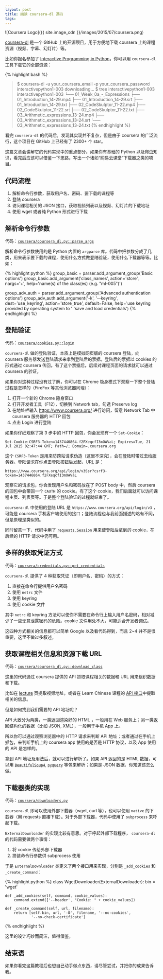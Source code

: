 ```yaml
---
layout: post
title: 阅读 coursera-dl 源码
tags: 
---
```


![Coursera Logo]({{ site.image_cdn }}/images/2015/07/coursera.png)

[coursera-dl][] 是一个 GitHub 上的开源项目，用于方便地下载 coursera 上的课程资源（视频、字幕、幻灯片）等。

<!--more-->

比如你报名参加了 [Interactive Programming in Python][interactive-programming-in-python]，你可以用 `coursera-dl` 工具下载它的全部资源：

{% highlight bash %}
> $ coursera-dl -u your_coursera_email -p your_coursera_password interactivepython1-003
downloading...
> $ tree interactivepython1-003
interactivepython1-003
└── 01_Week_0a_-_Expressions
    ├── 01_Introduction_14-29.mp4
    ├── 01_Introduction_14-29.srt
    ├── 01_Introduction_14-29.txt
    ├── 02_CodeSkulptor_11-22.mp4
    ├── 02_CodeSkulptor_11-22.srt
    ├── 02_CodeSkulptor_11-22.txt
    ├── 03_Arithmetic_expressions_13-24.mp4
    ├── 03_Arithmetic_expressions_13-24.srt
    └── 03_Arithmetic_expressions_13-24.txt
{% endhighlight %}

[coursera-dl]: https://github.com/coursera-dl/coursera
[interactive-programming-in-python]: https://class.coursera.org/interactivepython1-003

看完 `coursera-dl` 的代码后，发现其实现并不复杂，但是由于 coursera 的广泛流行，这个项目在 GitHub 上已经有了 2300+ 个 star。

这篇文章会讲解它的代码实现中的重点部分，如果你有基础的 Python 以及爬虫知识，看完后应该可以借鉴一下思路，写出一个诸如“网易云课堂”下载器之类的项目。

## 代码流程

1. 解析命令行参数，获取用户名、密码、要下载的课程等
2. 登陆 coursera
3. 访问课程相关的 JSON 接口，获取视频列表以及视频、幻灯片的下载地址
4. 使用 wget 或者纯 Python 形式进行下载

## 解析命令行参数

代码：[`coursera/coursera_dl.py::parse_args`][parse_args]

解析命令行参数使用的是 Python 内置的 `argparse` 库。代码中把参数分成了几类，用来表示要下载的课程，使用什么方式做登陆验证，使用什么下载器等等。比如：

{% highlight python %}
group_basic = parser.add_argument_group('Basic options')
group_basic.add_argument('class_names',
                         action='store',
                         nargs='+',
                         help='name(s) of the class(es) (e.g. "ml-005")')

group_adv_auth = parser.add_argument_group('Advanced authentication options')
group_adv_auth.add_argument('-k',
                            '--keyring',
                            dest='use_keyring',
                            action='store_true',
                            default=False,
                            help='use keyring provided by operating system to '
                            'save and load credentials')
{% endhighlight %}

[argparse-crash-course]: /2015/06/08/argparse-5-minutes-crash-course/
[parse_args]: https://github.com/coursera-dl/coursera/blob/ab276004db063345f79083abbef80bf0397abb38/coursera/coursera_dl.py#L589

## 登陆验证

代码：[`coursera/cookies.py::login`][login]

`coursera-dl` 做的登陆验证，本质上是模拟网页版的 coursera 登陆，向 coursera 服务器发送登陆请求来拿到登陆后的票据。登陆后的票据以 cookies 的形式通过 coursera 传回，有了这个票据后，后续对课程页面的请求就可以通过 coursera 的验证。

如果你对这种过程没有过了解，你可以在 Chrome 隐身模式下观察一下整个登陆过程是怎样的（FireFox 等其他浏览器同理）：

1. 打开一个新的 Chrome 隐身窗口
2. 打开开发者工具（F12），切换到 Network tab，勾选 Preserve log
3. 在地址栏输入 https://www.coursera.org/ 进行访问，留意 Network Tab 中 coursera 服务器的 HTTP 回包
4. 点击 Login 进行登陆

如果你仔细观察了第 3 步中的 HTTP 回包，你会发现有一个 `Set-Cookie`：

    Set-Cookie:CSRF3-Token=1437446864.f2FXeqcfI3mOAVaL; Expires=Tue, 21 Jul 2015 02:47:44 GMT; Path=/; Domain=.coursera.org

这个 `CSRF3-Token` 是用来防跨站请求伪造（这里不深究），会在登陆时带过去给服务器。登陆请求在你点击登陆按钮后发起，URL 是：

    https://www.coursera.org/api/login/v3Ssr?csrf3-token=1437446864.f2FXeqcfI3mOAVaL

观察它的请求包，你会发现用户名和密码放在了 POST body 中，然后 coursera 的回包中会带回一个 `CAUTH` 的 cookie。有了这个 cookie，我们后面就可以访问课程主页、列表页等。于是整个登陆验证的过程就结束了。

`coursera-dl` 中使用的登陆 URL 是 `https://www.coursera.org/api/login/v3` ，可能是 coursera 手机客户端使用的接口；登陆流程也与我前面描述的略有不同，但是原理是类似的。

同时留意一下，代码中用了 [`requests.Session`][requests-session] 用来使登陆后拿到的 cookie，在后续的 HTTP 请求中仍可用。

[login]: https://github.com/coursera-dl/coursera/blob/ab276004db063345f79083abbef80bf0397abb38/coursera/cookies.py#L71
[requests-session]: http://docs.python-requests.org/en/latest/user/advanced/#session-objects

## 多样的获取凭证方式

代码：[`coursera/credentials.py::get_credentials`][get_credentials]

`coursera-dl` 提供了 4 种获取凭证（即用户名、密码）的方式：

1. 直接在命令行提供用户名密码
2. 使用 `netrc` 文件
3. 使用 keyring
4. 使用 cookie 文件

其中 `netrc` 和 keyring 方法可以使你不需要在命令行上输入用户名密码，相对减少了一些无意泄露密码的危险。cookie 文件用处不大，可能适合开发者调试。

这四种方式相关的信息都可以简单 Google 以及看代码得到，而且 2~4 并不是很重要，这里不做过多叙述。

[get_credentials]: https://github.com/coursera-dl/coursera/blob/ab276004db063345f79083abbef80bf0397abb38/coursera/credentials.py#L139

## 获取课程相关信息和资源下载 URL

代码：[`coursera/coursera_dl.py::download_class`][download_class]

这里的代码通过 coursera 提供的 API 抓取课程相关的数据和 URL 用来组织数据和下载。

比如在 [lecture][] 页提取视频地址，或者在 Learn Chinese 课程的 [API 接口][learn-chinese]中提取相关的信息。

但是如何找到我们需要的 API 地址呢？

API 大致分为两类，一类返回渲染好的 HTML ，一般用在 Web 服务上；另一类返回结构化的数据（比如 JSON, XML），一般用于手机 App 上。

所以你可以通过观察浏览器中的 HTTP 请求来判断 API 地址；或者通过在手机上抓包，来判断手机上的 coursera app 使用的是否是 HTTP 协议，以及 App 使用的 API 是怎样的。

拿到 API 地址及用法后，就可以进行解析了。如果 API 返回的是 HTML 数据，可以用 [`BeautifulSoup4`][bs4], [`pyquery`][pyquery] 等包来解析；如果是 JSON 数据，你知道该怎么做。

[download_class]: https://github.com/coursera-dl/coursera/blob/ab276004db063345f79083abbef80bf0397abb38/coursera/coursera_dl.py#L888
[lecture]: https://class.coursera.org/interactivepython1-003/lecture
[learn-chinese]: https://www.coursera.org/api/opencourse.v1/course/learn-chinese
[bs4]: http://www.crummy.com/software/BeautifulSoup/bs4/doc/
[pyquery]: https://pythonhosted.org/pyquery/

## 下载器类的实现

代码：[`coursera/downloaders.py`][downloaders]

`coursera-dl` 即可以使用外部下载器（wget, curl 等），也可以使用 `native` 的下载器（用 requests 直接下载）。对于外部下载器，代码中使用了 `subprocess` 来呼起下载。

`ExternalDownloader` 的实现比较有意思。对于呼起外部下载程序， `coursera-dl` 的代码需要做两个事情：

1. 将 cookie 传给外部下载器
2. 拼装命令行参数供 subprocess 使用

于是 `ExternalDownloader` 类定义了两个接口用来实现，分别是 `_add_cookies` 和 `_create_command`：

{% highlight python %}
class WgetDownloader(ExternalDownloader):
    bin = 'wget'

    def _add_cookies(self, command, cookie_values):
        command.extend(['--header', "Cookie: " + cookie_values])

    def _create_command(self, url, filename):
        return [self.bin, url, '-O', filename, '--no-cookies',
                '--no-check-certificate']
{% endhighlight %}

这里的设计巧妙而简洁，值得借鉴。

[downloaders]: https://github.com/coursera-dl/coursera/blob/ab276004db063345f79083abbef80bf0397abb38/coursera/downloaders.py

## 结束语

如果你看完这篇教程后也想自己动手做点东西，请尽管尝试，并把你的成果告诉我。
